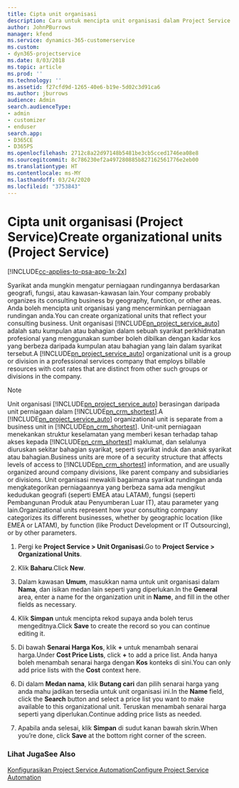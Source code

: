 ```yaml
---
title: Cipta unit organisasi
description: Cara untuk mencipta unit organisasi dalam Project Service
author: JohnPBurrows
manager: kfend
ms.service: dynamics-365-customerservice
ms.custom:
- dyn365-projectservice
ms.date: 8/03/2018
ms.topic: article
ms.prod: ''
ms.technology: ''
ms.assetid: f27cfd9d-1265-40e6-b19e-5d02c3d91ca6
ms.author: jburrows
audience: Admin
search.audienceType:
- admin
- customizer
- enduser
search.app:
- D365CE
- D365PS
ms.openlocfilehash: 2712c8a22d97148b5481be3cb5cced1746ea08e8
ms.sourcegitcommit: 8c786230ef2a497280885b827162561776e2eb00
ms.translationtype: HT
ms.contentlocale: ms-MY
ms.lasthandoff: 03/24/2020
ms.locfileid: "3753843"
---
```

# <a name="create-organizational-units-project-service"></a><span data-ttu-id="2cd83-103">Cipta unit organisasi (Project Service)</span><span class="sxs-lookup"><span data-stu-id="2cd83-103">Create organizational units (Project Service)</span></span>

[!INCLUDE[cc-applies-to-psa-app-1x-2x](../includes/cc-applies-to-psa-app-1x-2x.md)]

<span data-ttu-id="2cd83-104">Syarikat anda mungkin mengatur perniagaan rundingannya berdasarkan geografi, fungsi, atau kawasan-kawasan lain.</span><span class="sxs-lookup"><span data-stu-id="2cd83-104">Your company probably organizes its consulting business by geography, function, or other areas.</span></span> <span data-ttu-id="2cd83-105">Anda boleh mencipta unit organisasi yang mencerminkan perniagaan rundingan anda.</span><span class="sxs-lookup"><span data-stu-id="2cd83-105">You can create organizational units that reflect your consulting business.</span></span> <span data-ttu-id="2cd83-106">Unit organisasi [!INCLUDE[pn_project_service_auto](../includes/pn-project-service-auto.md)] adalah satu kumpulan atau bahagian dalam sebuah syarikat perkhidmatan profesional yang menggunakan sumber boleh dibilkan dengan kadar kos yang berbeza daripada kumpulan atau bahagian yang lain dalam syarikat tersebut.</span><span class="sxs-lookup"><span data-stu-id="2cd83-106">A [!INCLUDE[pn_project_service_auto](../includes/pn-project-service-auto.md)] organizational unit is a group or division in a professional services company that employs billable resources with cost rates that are distinct from other such groups or divisions in the company.</span></span>  
  
> [!NOTE]
>  <span data-ttu-id="2cd83-107">Unit organisasi [!INCLUDE[pn_project_service_auto](../includes/pn-project-service-auto.md)] berasingan daripada unit perniagaan dalam [!INCLUDE[pn_crm_shortest](../includes/pn-crm-shortest.md)].</span><span class="sxs-lookup"><span data-stu-id="2cd83-107">A [!INCLUDE[pn_project_service_auto](../includes/pn-project-service-auto.md)] organizational unit is separate from a business unit in [!INCLUDE[pn_crm_shortest](../includes/pn-crm-shortest.md)].</span></span> <span data-ttu-id="2cd83-108">Unit-unit perniagaan menekankan struktur keselamatan yang memberi kesan terhadap tahap akses kepada [!INCLUDE[pn_crm_shortest](../includes/pn-crm-shortest.md)] maklumat, dan selalunya diuruskan sekitar bahagian syarikat, seperti syarikat induk dan anak syarikat atau bahagian.</span><span class="sxs-lookup"><span data-stu-id="2cd83-108">Business units are more of a security structure that affects levels of access to [!INCLUDE[pn_crm_shortest](../includes/pn-crm-shortest.md)] information, and are usually organized around company divisions, like parent company and subsidiaries or divisions.</span></span> <span data-ttu-id="2cd83-109">Unit organisasi mewakili bagaimana syarikat rundingan anda mengkategorikan perniagaannya yang berbeza sama ada mengikut kedudukan geografi (seperti EMEA atau LATAM), fungsi (seperti Pembangunan Produk atau Penyumberan Luar IT), atau parameter yang lain.</span><span class="sxs-lookup"><span data-stu-id="2cd83-109">Organizational units represent how your consulting company categorizes its different businesses, whether by geographic location (like EMEA or LATAM), by function (like Product Development or IT Outsourcing), or by other parameters.</span></span>  
  
1.  <span data-ttu-id="2cd83-110">Pergi ke **Project Service > Unit Organisasi**.</span><span class="sxs-lookup"><span data-stu-id="2cd83-110">Go to **Project Service > Organizational Units**.</span></span>  
  
2.  <span data-ttu-id="2cd83-111">Klik **Baharu**.</span><span class="sxs-lookup"><span data-stu-id="2cd83-111">Click **New**.</span></span>  
  
3.  <span data-ttu-id="2cd83-112">Dalam kawasan **Umum**, masukkan nama untuk unit organisasi dalam **Nama**, dan isikan medan lain seperti yang diperlukan.</span><span class="sxs-lookup"><span data-stu-id="2cd83-112">In the **General** area, enter a name for the organization unit in **Name**, and fill in the other fields as necessary.</span></span>  
  
4.  <span data-ttu-id="2cd83-113">Klik **Simpan** untuk mencipta rekod supaya anda boleh terus mengeditnya.</span><span class="sxs-lookup"><span data-stu-id="2cd83-113">Click **Save** to create the record so you can continue editing it.</span></span>  
  
5.  <span data-ttu-id="2cd83-114">Di bawah **Senarai Harga Kos**, klik **+** untuk menambah senarai harga.</span><span class="sxs-lookup"><span data-stu-id="2cd83-114">Under **Cost Price Lists**, click **+** to add a price list.</span></span> <span data-ttu-id="2cd83-115">Anda hanya boleh menambah senarai harga dengan **Kos** konteks di sini.</span><span class="sxs-lookup"><span data-stu-id="2cd83-115">You can only add price lists with the **Cost** context here.</span></span>  
  
6.  <span data-ttu-id="2cd83-116">Di dalam **Medan nama**, klik **Butang cari** dan pilih senarai harga yang anda mahu jadikan tersedia untuk unit organisasi ini.</span><span class="sxs-lookup"><span data-stu-id="2cd83-116">In the **Name** field, click the **Search** button and select a price list you want to make available to this organizational unit.</span></span> <span data-ttu-id="2cd83-117">Teruskan menambah senarai harga seperti yang diperlukan.</span><span class="sxs-lookup"><span data-stu-id="2cd83-117">Continue adding price lists as needed.</span></span>  
  
7.  <span data-ttu-id="2cd83-118">Apabila anda selesai, klik **Simpan** di sudut kanan bawah skrin.</span><span class="sxs-lookup"><span data-stu-id="2cd83-118">When you’re done, click **Save** at the bottom right corner of the screen.</span></span>  
  
### <a name="see-also"></a><span data-ttu-id="2cd83-119">Lihat Juga</span><span class="sxs-lookup"><span data-stu-id="2cd83-119">See Also</span></span>  
 [<span data-ttu-id="2cd83-120">Konfigurasikan Project Service Automation</span><span class="sxs-lookup"><span data-stu-id="2cd83-120">Configure Project Service Automation</span></span>](../project-service/configure.md)

